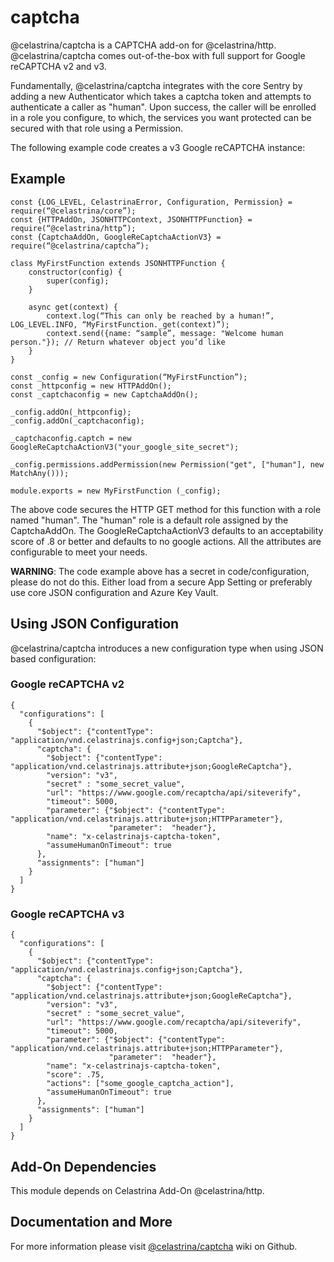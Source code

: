 # captcha

@celastrina/captcha is a CAPTCHA add-on for @celastrina/http.  @celastrina/captcha comes out-of-the-box with full support
for Google reCAPTCHA v2 and v3.

Fundamentally, @celastrina/captcha integrates with the core Sentry by adding a new Authenticator which takes a captcha 
token and attempts to authenticate a caller as "human". Upon success, the caller will be enrolled in a role you 
configure, to which, the services you want protected can be secured with that role using a Permission.

The following example code creates a v3 Google reCAPTCHA instance:

## Example

```
const {LOG_LEVEL, CelastrinaError, Configuration, Permission} = require(“@celastrina/core”);
const {HTTPAddOn, JSONHTTPContext, JSONHTTPFunction} = require(“@celastrina/http”);
const {CaptchaAddOn, GoogleReCaptchaActionV3} = require(“@celastrina/captcha”);

class MyFirstFunction extends JSONHTTPFunction {
    constructor(config) {
        super(config);
    } 

    async get(context) {
        context.log(“This can only be reached by a human!”, LOG_LEVEL.INFO, “MyFirstFunction._get(context)”);
        context.send({name: “sample”, message: "Welcome human person."}); // Return whatever object you’d like
    }
}
 
const _config = new Configuration(“MyFirstFunction”);
const _httpconfig = new HTTPAddOn();
const _captchaconfig = new CaptchaAddOn();
 
_config.addOn(_httpconfig);
_config.addOn(_captchaconfig);

_captchaconfig.captch = new GoogleReCaptchaActionV3("your_google_site_secret");

_config.permissions.addPermission(new Permission("get", ["human"], new MatchAny()));

module.exports = new MyFirstFunction (_config);
```

The above code secures the HTTP GET method for this function with a role named "human". The "human" role is a default
role assigned by the CaptchaAddOn. The GoogleReCaptchaActionV3 defaults to an acceptability score of .8 or better and 
defaults to no google actions. All the attributes are configurable to meet your needs.

**WARNING**: The code example above has a secret in code/configuration, please do not do this. Either load from a secure App Setting 
or preferably use core JSON configuration and Azure Key Vault.

## Using JSON Configuration

@celastrina/captcha introduces a new configuration type when using JSON based configuration:

### Google reCAPTCHA v2

```
{
  "configurations": [
    {
      "$object": {"contentType": "application/vnd.celastrinajs.config+json;Captcha"},
      "captcha": {
        "$object": {"contentType": "application/vnd.celastrinajs.attribute+json;GoogleReCaptcha"},
        "version": "v3",
        "secret" : "some_secret_value",
        "url": "https://www.google.com/recaptcha/api/siteverify",
        "timeout": 5000,
        "parameter": {"$object": {"contentType": "application/vnd.celastrinajs.attribute+json;HTTPParameter"},
                      "parameter":  "header"},
        "name": "x-celastrinajs-captcha-token",
        "assumeHumanOnTimeout": true
      },
      "assignments": ["human"]
    }
  ]
}
```

### Google reCAPTCHA v3

```
{
  "configurations": [
    {
      "$object": {"contentType": "application/vnd.celastrinajs.config+json;Captcha"},
      "captcha": {
        "$object": {"contentType": "application/vnd.celastrinajs.attribute+json;GoogleReCaptcha"},
        "version": "v3",
        "secret" : "some_secret_value",
        "url": "https://www.google.com/recaptcha/api/siteverify",
        "timeout": 5000,
        "parameter": {"$object": {"contentType": "application/vnd.celastrinajs.attribute+json;HTTPParameter"},
                      "parameter":  "header"},
        "name": "x-celastrinajs-captcha-token",
        "score": .75,
        "actions": ["some_google_captcha_action"],
        "assumeHumanOnTimeout": true
      },
      "assignments": ["human"]
    }
  ]
}
```

## Add-On Dependencies

This module depends on Celastrina Add-On @celastrina/http.

## Documentation and More

For more information please visit [@celastrina/captcha](https://github.com/celastrina/captcha/wiki) wiki on Github.

